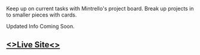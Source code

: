 Keep up on current tasks with Mintrello's project board. 
Break up projects in to smaller pieces with cards.

Updated Info Coming Soon.

## [<>Live Site<>](https://lordrickyz.github.io/mintrello/#/)